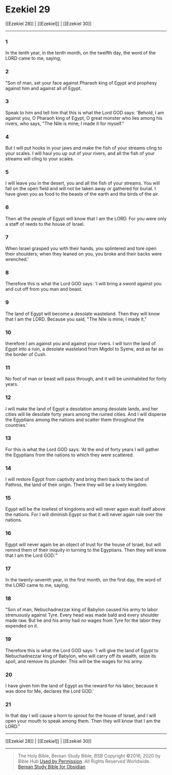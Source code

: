 # Ezekiel 29

[[Ezekiel 28]] | [[Ezekiel]] | [[Ezekiel 30]]

---

### 1
In the tenth year, in the tenth month, on the twelfth day, the word of the LORD came to me, saying,

### 2
"Son of man, set your face against Pharaoh king of Egypt and prophesy against him and against all of Egypt.

### 3
Speak to him and tell him that this is what the Lord GOD says: 'Behold, I am against you, O Pharaoh king of Egypt, O great monster who lies among his rivers, who says, "The Nile is mine; I made it for myself."

### 4
But I will put hooks in your jaws and make the fish of your streams cling to your scales. I will haul you up out of your rivers, and all the fish of your streams will cling to your scales.

### 5
I will leave you in the desert, you and all the fish of your streams. You will fall on the open field and will not be taken away or gathered for burial. I have given you as food to the beasts of the earth and the birds of the air.

### 6
Then all the people of Egypt will know that I am the LORD. For you were only a staff of reeds to the house of Israel.

### 7
When Israel grasped you with their hands, you splintered and tore open their shoulders; when they leaned on you, you broke and their backs were wrenched.'

### 8
Therefore this is what the Lord GOD says: 'I will bring a sword against you and cut off from you man and beast.

### 9
The land of Egypt will become a desolate wasteland. Then they will know that I am the LORD. Because you said, "The Nile is mine; I made it,"

### 10
therefore I am against you and against your rivers. I will turn the land of Egypt into a ruin, a desolate wasteland from Migdol to Syene, and as far as the border of Cush.

### 11
No foot of man or beast will pass through, and it will be uninhabited for forty years.

### 12
I will make the land of Egypt a desolation among desolate lands, and her cities will lie desolate forty years among the ruined cities. And I will disperse the Egyptians among the nations and scatter them throughout the countries.'

### 13
For this is what the Lord GOD says: 'At the end of forty years I will gather the Egyptians from the nations to which they were scattered.

### 14
I will restore Egypt from captivity and bring them back to the land of Pathros, the land of their origin. There they will be a lowly kingdom.

### 15
Egypt will be the lowliest of kingdoms and will never again exalt itself above the nations. For I will diminish Egypt so that it will never again rule over the nations.

### 16
Egypt will never again be an object of trust for the house of Israel, but will remind them of their iniquity in turning to the Egyptians. Then they will know that I am the Lord GOD.'"

### 17
In the twenty-seventh year, in the first month, on the first day, the word of the LORD came to me, saying,

### 18
"Son of man, Nebuchadnezzar king of Babylon caused his army to labor strenuously against Tyre. Every head was made bald and every shoulder made raw. But he and his army had no wages from Tyre for the labor they expended on it.

### 19
Therefore this is what the Lord GOD says: 'I will give the land of Egypt to Nebuchadnezzar king of Babylon, who will carry off its wealth, seize its spoil, and remove its plunder. This will be the wages for his army.

### 20
I have given him the land of Egypt as the reward for his labor, because it was done for Me, declares the Lord GOD.'

### 21
In that day I will cause a horn to sprout for the house of Israel, and I will open your mouth to speak among them. Then they will know that I am the LORD."

---

[[Ezekiel 28]] | [[Ezekiel]] | [[Ezekiel 30]]

---

> The Holy Bible, Berean Study Bible, BSB
> Copyright &copy;2016, 2020 by Bible Hub
> [Used by Permission](https://berean.bible/terms.htm). All Rights Reserved Worldwide.
> [Berean Study Bible for Obsidian](https://github.com/gapmiss/berean-study-bible-for-obsidian)</small>


